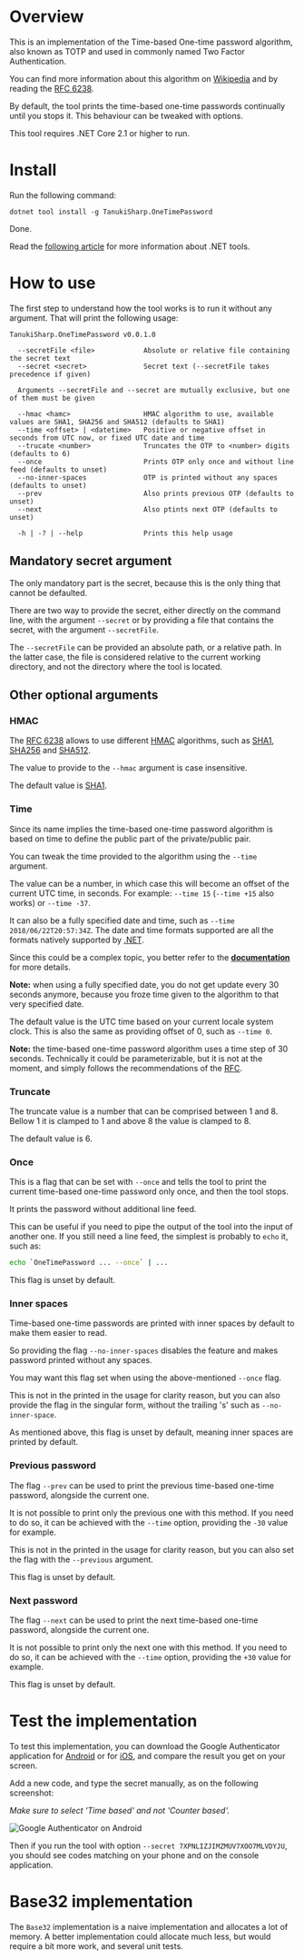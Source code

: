 # Overview

This is an implementation of the Time-based One-time password algorithm, also known as TOTP and used in commonly named Two Factor Authentication.

You can find more information about this algorithm on [Wikipedia][3] and by reading the [RFC 6238][4].

By default, the tool prints the time-based one-time passwords continually until you stops it. This behaviour can be tweaked with options.

This tool requires .NET Core 2.1 or higher to run.

# Install

Run the following command:

```
dotnet tool install -g TanukiSharp.OneTimePassword
```

Done.

Read the [following article][10] for more information about .NET tools.

# How to use

The first step to understand how the tool works is to run it without any argument. That will print the following usage:

```
TanukiSharp.OneTimePassword v0.0.1.0

  --secretFile <file>            Absolute or relative file containing the secret text
  --secret <secret>              Secret text (--secretFile takes precedence if given)

  Arguments --secretFile and --secret are mutually exclusive, but one of them must be given

  --hmac <hamc>                  HMAC algorithm to use, available values are SHA1, SHA256 and SHA512 (defaults to SHA1)
  --time <offset> | <datetime>   Positive or negative offset in seconds from UTC now, or fixed UTC date and time
  --trucate <number>             Truncates the OTP to <number> digits (defaults to 6)
  --once                         Prints OTP only once and without line feed (defaults to unset)
  --no-inner-spaces              OTP is printed without any spaces (defaults to unset)
  --prev                         Also prints previous OTP (defaults to unset)
  --next                         Also ptints next OTP (defaults to unset)

  -h | -? | --help               Prints this help usage
```

## Mandatory secret argument

The only mandatory part is the secret, because this is the only thing that cannot be defaulted.

There are two way to provide the secret, either directly on the command line, with the argument `--secret` or by providing a file that contains the secret, with the argument `--secretFile`.

The `--secretFile` can be provided an absolute path, or a relative path. In the latter case, the file is considered relative to the current working directory, and not the directory where the tool is located.

## Other optional arguments

### HMAC

The [RFC 6238][4] allows to use different [HMAC][5] algorithms, such as [SHA1][6], [SHA256][7] and [SHA512][7].

The value to provide to the `--hmac` argument is case insensitive.

The default value is [SHA1][6].

### Time

Since its name implies the time-based one-time password algorithm is based on time to define the public part of the private/public pair.

You can tweak the time provided to the algorithm using the `--time` argument.

The value can be a number, in which case this will become an offset of the current UTC time, in seconds. For example: `--time 15` (`--time +15` also works) or `--time -37`.

It can also be a fully specified date and time, such as `--time 2018/06/22T20:57:34Z`. The date and time formats supported are all the formats natively supported by [.NET][8].

Since this could be a complex topic, you better refer to the **[documentation][9]** for more details.

**Note:** when using a fully specified date, you do not get update every 30 seconds anymore, because you froze time given to the algorithm to that very specified date.

The default value is the UTC time based on your current locale system clock. This is also the same as providing offset of 0, such as `--time 0`.

**Note:** the time-based one-time password algorithm uses a time step of 30 seconds. Technically it could be parameterizable, but it is not at the moment, and simply follows the recommendations of the [RFC][4].

### Truncate

The truncate value is a number that can be comprised between 1 and 8. Bellow 1 it is clamped to 1 and above 8 the value is clamped to 8.

The default value is 6.

### Once

This is a flag that can be set with `--once` and tells the tool to print the current time-based one-time password only once, and then the tool stops.

It prints the password without additional line feed.

This can be useful if you need to pipe the output of the tool into the input of another one. If you still need a line feed, the simplest is probably to `echo` it, such as:

```bash
echo `OneTimePassword ... --once` | ...
```

This flag is unset by default.

### Inner spaces

Time-based one-time passwords are printed with inner spaces by default to make them easier to read.

So providing the flag `--no-inner-spaces` disables the feature and makes password printed without any spaces.

You may want this flag set when using the above-mentioned `--once` flag.

This is not in the printed in the usage for clarity reason, but you can also provide the flag in the singular form, without the trailing 's' such as `--no-inner-space`.

As mentioned above, this flag is unset by default, meaning inner spaces are printed by default.

### Previous password

The flag `--prev` can be used to print the previous time-based one-time password, alongside the current one.

It is not possible to print only the previous one with this method. If you need to do so, it can be achieved with the `--time` option, providing the `-30` value for example.

This is not in the printed in the usage for clarity reason, but you can also set the flag with the `--previous` argument.

This flag is unset by default.

### Next password

The flag `--next` can be used to print the next time-based one-time password, alongside the current one.

It is not possible to print only the next one with this method. If you need to do so, it can be achieved with the `--time` option, providing the `+30` value for example.

This flag is unset by default.

# Test the implementation

To test this implementation, you can download the Google Authenticator application for [Android][1] or for [iOS][2], and compare the result you get on your screen.

Add a new code, and type the secret manually, as on the following screenshot:

*Make sure to select 'Time based' and not 'Counter based'.*

![Google Authenticator on Android](cellphone_screenshot.png "Google Authenticator on Android")

Then if you run the tool with option `--secret 7XPNLIZJIMZMUV7XOO7MLVDYJU`, you should see codes matching on your phone and on the console application.

# Base32 implementation

The `Base32` implementation is a naive implementation and allocates a lot of memory.
A better implementation could allocate much less, but would require a bit more work, and several unit tests.

[1]: https://play.google.com/store/apps/details?id=com.google.android.apps.authenticator2
[2]: https://itunes.apple.com/us/app/google-authenticator/id388497605
[3]: https://en.wikipedia.org/wiki/One-time_password
[4]: https://tools.ietf.org/html/rfc6238
[5]: https://en.wikipedia.org/wiki/HMAC
[6]: https://en.wikipedia.org/wiki/SHA-1
[7]: https://en.wikipedia.org/wiki/SHA-2
[8]: https://www.microsoft.com/net/
[9]: https://docs.microsoft.com/en-us/dotnet/api/system.datetime.tryparse?view=netframework-4.7.2#System_DateTime_TryParse_System_String_System_DateTime__
[10]: https://docs.microsoft.com/en-us/dotnet/core/tools/global-tools
